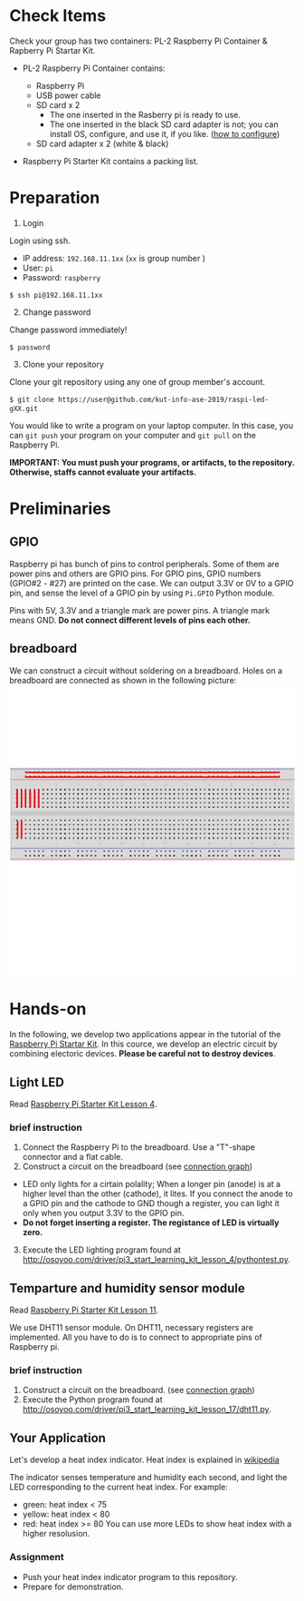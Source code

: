 # Check Items

Check your group has two containers: PL-2 Raspberry Pi Container & Rapberry Pi Startar Kit.

* PL-2 Raspberry Pi Container contains:
  * Raspberry Pi
  * USB power cable
  * SD card x 2
    * The one inserted in the Rasberry pi is ready to use.
    * The one inserted in the black SD card adapter is not; you can install OS, configure, and use it, if you like. ([how to configure](rasbian-setup))
  * SD card adapter x 2 (white & black)
  
* Raspberry Pi Starter Kit contains a packing list.

# Preparation

1. Login

Login using ssh.

  * IP address: `192.168.11.1xx`  (`xx` is group number )
  * User: `pi`
  * Password: `raspberry`
```
$ ssh pi@192.168.11.1xx
```

2. Change password

Change password immediately! 
```
$ password
```

3. Clone your repository

Clone your git repository using any one of group member's account.

```
$ git clone https://user@github.com/kut-info-ase-2019/raspi-led-gXX.git
```

You would like to write a program on your laptop computer. In this case, you can `git push` your program on your computer and `git pull` on the Raspberry Pi.

**IMPORTANT: You must push your programs, or artifacts, to the repository. Otherwise, staffs cannot evaluate your artifacts.**

# Preliminaries

## GPIO

Raspberry pi has bunch of pins to control peripherals. Some of them are power pins and others are GPIO pins.
For GPIO pins, GPIO numbers (GPIO#2 - #27) are printed on the case.
We can output 3.3V or 0V to a GPIO pin, and sense the level of a GPIO pin by using `Pi.GPIO` Python module.

Pins with 5V, 3.3V and a triangle mark are power pins. A triangle mark means GND. **Do not connect different levels of pins each other.**

## breadboard

We can construct a circuit without soldering on a breadboard. Holes on a breadboard are connected as shown in the following picture:
<img src="BREADBOARD.png">

# Hands-on

In the following, we develop two applications appear in the tutorial of the [Raspberry Pi Startar Kit](http://osoyoo.com/2017/07/13/raspberry-pi-3-starter-learning-kit-introduction). In this cource, we develop an electric circuit by combining electoric devices. **Please be careful not to destroy devices**. 

## Light LED

Read [Raspberry Pi Starter Kit Lesson 4](http://osoyoo.com/2017/06/23/python-light-led/).

### brief instruction

1. Connect the Raspberry Pi to the breadboard.  Use a "T"-shape connector and a flat cable.
2. Construct a circuit on the breadboard (see [connection graph](http://osoyoo.com/wp-content/uploads/2017/06/Untitled-Sketch_bb.jpg))
  * LED only lights for a cirtain polality; When a longer pin (anode) is at a higher level than the other (cathode), it lites. If you connect the anode to a GPIO pin and the cathode to GND though a register, you can light it only when you output 3.3V to the GPIO pin.
  * **Do not forget inserting a register. The registance of LED is virtually zero.**
3. Execute the LED lighting program found at http://osoyoo.com/driver/pi3_start_learning_kit_lesson_4/pythontest.py.

## Temparture and humidity sensor module

Read [Raspberry Pi Starter Kit Lesson 11](http://osoyoo.com/2017/07/06/dht11/).

We use DHT11 sensor module. On DHT11, necessary registers are implemented.  All you have to do is to connect to appropriate pins of  Raspberry pi.

### brief instruction

1. Construct a circuit on the breadboard. (see [connection graph](graph:http://osoyoo.com/wp-content/uploads/2017/07/Untitled-Sketch_bb.png))
2. Execute the Python program found at http://osoyoo.com/driver/pi3_start_learning_kit_lesson_17/dht11.py.

## Your Application

Let's develop a heat index indicator.
Heat index is explained in [wikipedia](https://ja.wikipedia.org/wiki/不快指数)

The indicator senses temperature and humidity each second, and light the LED corresponding to the current heat index. For example:
* green: heat index < 75
* yellow: heat index < 80
* red: heat index >= 80
You can use more LEDs to show heat index with a higher resolusion.

### Assignment

* Push your heat index indicator program to this repository.
* Prepare for demonstration.
